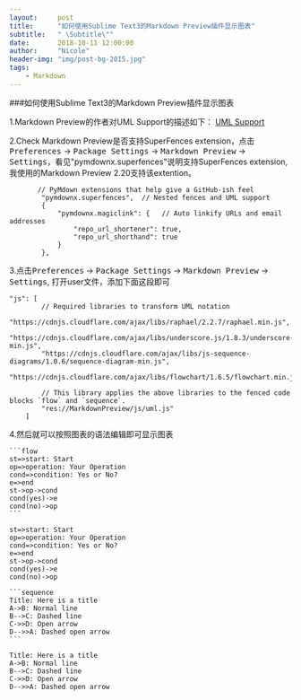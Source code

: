 ```yaml
---
layout:     post
title:      "如何使用Sublime Text3的Markdown Preview插件显示图表"
subtitle:   " \Subtitle\""
date:       2018-10-11 12:00:00
author:     "Nicole"
header-img: "img/post-bg-2015.jpg"
tags:
    - Markdown
---
```


###如何使用Sublime Text3的Markdown Preview插件显示图表

1.Markdown Preview的作者对UML Support的描述如下：
[UML Support](https://facelessuser.github.io/MarkdownPreview/extras/#uml-support)

2.Check Markdown Preview是否支持SuperFences extension，点击<kbd>Preferences</kbd> -> <kbd>Package Settings</kbd> -> <kbd>Markdown Preview</kbd> -> <kbd>Settings</kbd>，看见"pymdownx.superfences"说明支持SuperFences extension, 我使用的Markdown Preview 2.20支持该extention。

```
       // PyMdown extensions that help give a GitHub-ish feel
        "pymdownx.superfences",  // Nested fences and UML support
        {
            "pymdownx.magiclink": {   // Auto linkify URLs and email addresses
                "repo_url_shortener": true,
                "repo_url_shorthand": true
            }
        },
```


3.点击<kbd>Preferences</kbd> -> <kbd>Package Settings</kbd> -> <kbd>Markdown Preview</kbd> -> <kbd>Settings</kbd>, 打开user文件，添加下面这段即可

```
"js": [
        // Required libraries to transform UML notation
        "https://cdnjs.cloudflare.com/ajax/libs/raphael/2.2.7/raphael.min.js",
        "https://cdnjs.cloudflare.com/ajax/libs/underscore.js/1.8.3/underscore-min.js",
        "https://cdnjs.cloudflare.com/ajax/libs/js-sequence-diagrams/1.0.6/sequence-diagram-min.js",
        "https://cdnjs.cloudflare.com/ajax/libs/flowchart/1.6.5/flowchart.min.js",

        // This library applies the above libraries to the fenced code blocks `flow` and `sequence`.
        "res://MarkdownPreview/js/uml.js"
    ]
```

4.然后就可以按照图表的语法编辑即可显示图表

````
```flow
st=>start: Start
op=>operation: Your Operation
cond=>condition: Yes or No?
e=>end
st->op->cond
cond(yes)->e
cond(no)->op
```
````



```flow
st=>start: Start
op=>operation: Your Operation
cond=>condition: Yes or No?
e=>end
st->op->cond
cond(yes)->e
cond(no)->op
```



````
```sequence
Title: Here is a title
A->B: Normal line
B-->C: Dashed line
C->>D: Open arrow
D-->>A: Dashed open arrow
```
````



```sequence
Title: Here is a title
A->B: Normal line
B-->C: Dashed line
C->>D: Open arrow
D-->>A: Dashed open arrow
```
